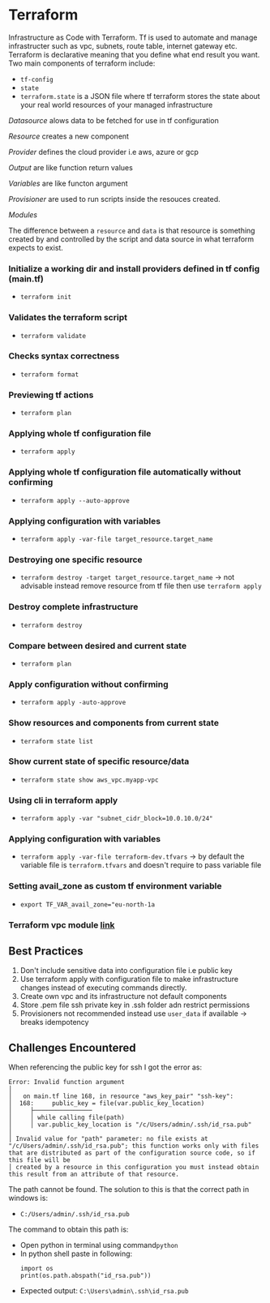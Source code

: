 # Terraform
Infrastructure as Code with Terraform. Tf is used to automate and manage infrastructer such as vpc, subnets, route table, internet gateway etc.
Terraform is declarative meaning that you define what end result you want.
Two main components of terraform include:
- `tf-config`
- `state`
- `terraform.state` is a JSON file where tf terraform stores the state about your real world resources of your managed infrastructure

*Datasource* alows data to be fetched for use in tf configuration

*Resource* creates a new component

*Provider* defines the cloud provider i.e aws, azure or gcp

*Output* are like function return values

*Variables* are like functon argument

*Provisioner* are used to run scripts inside the resouces created.

*Modules* 

The difference between a `resource` and `data` is that resource is something created by and controlled by the script and data source in what terraform expects to exist.

### Initialize a working dir and install providers defined in tf config (main.tf)

- `terraform init`

### Validates the terraform script

- `terraform validate`

### Checks syntax correctness

- `terraform format`

### Previewing tf actions

- `terraform plan`

### Applying whole tf configuration file

- `terraform apply`

### Applying whole tf configuration file automatically without confirming

- `terraform apply --auto-approve`

### Applying configuration with variables

- `terraform apply -var-file target_resource.target_name`

### Destroying one specific resource

- `terraform destroy -target target_resource.target_name` -> not advisable instead remove resource from tf file then use `terraform apply`

### Destroy complete infrastructure

- `terraform destroy`

### Compare between desired and current state

- `terraform plan`

### Apply configuration without confirming

- `terraform apply -auto-approve`

### Show resources and components from current state

- `terraform state list`

### Show current state of specific resource/data

- `terraform state show aws_vpc.myapp-vpc`

### Using cli in terraform apply 

-  `terraform apply -var "subnet_cidr_block=10.0.10.0/24"`

### Applying configuration with variables

- `terraform apply -var-file terraform-dev.tfvars` -> by default the variable file is `terraform.tfvars` and doesn't require to pass variable file

### Setting avail_zone as custom tf environment variable

- `export TF_VAR_avail_zone="eu-north-1a`

### Terraform vpc module [link](https://registry.terraform.io/modules/terraform-aws-modules/vpc/aws/latest)

## Best Practices
1. Don't include sensitive data into configuration file i.e public key
2. Use terraform apply with configuration file to make infrastructure changes instead of executing commands directly.
3. Create own vpc and its infrastructure not default components
4. Store .pem file ssh private key in .ssh folder adn restrict permissions
5. Provisioners not recommended instead use `user_data` if available -> breaks idempotency

## Challenges Encountered
When referencing the public key for ssh I got the error as:

```
Error: Invalid function argument
│
│   on main.tf line 168, in resource "aws_key_pair" "ssh-key":
│  168:     public_key = file(var.public_key_location)
│     ├────────────────
│     │ while calling file(path)
│     │ var.public_key_location is "/c/Users/admin/.ssh/id_rsa.pub"
│
│ Invalid value for "path" parameter: no file exists at "/c/Users/admin/.ssh/id_rsa.pub"; this function works only with files that are distributed as part of the configuration source code, so if this file will be        
│ created by a resource in this configuration you must instead obtain this result from an attribute of that resource.
```
The path cannot be found. The solution to this is that the correct path in windows is:

- `C:/Users/admin/.ssh/id_rsa.pub`

The command to obtain this path is:
- Open python in terminal using command`python`
- In python shell paste in following:
    ```
    import os
    print(os.path.abspath("id_rsa.pub"))
    ```
- Expected output:
`C:\Users\admin\.ssh\id_rsa.pub`